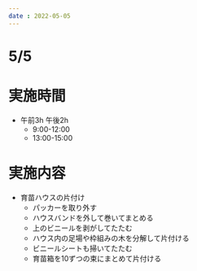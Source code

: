 ```yaml
---
date : 2022-05-05
---
```

# 5/5

# 実施時間

- 午前3h 午後2h
    - 9:00-12:00
    - 13:00-15:00

# 実施内容

- 育苗ハウスの片付け
    - パッカーを取り外す
    - ハウスバンドを外して巻いてまとめる
    - 上のビニールを剥がしてたたむ
    - ハウス内の足場や枠組みの木を分解して片付ける
    - ビニールシートも掃いてたたむ
    - 育苗箱を10ずつの束にまとめて片付ける